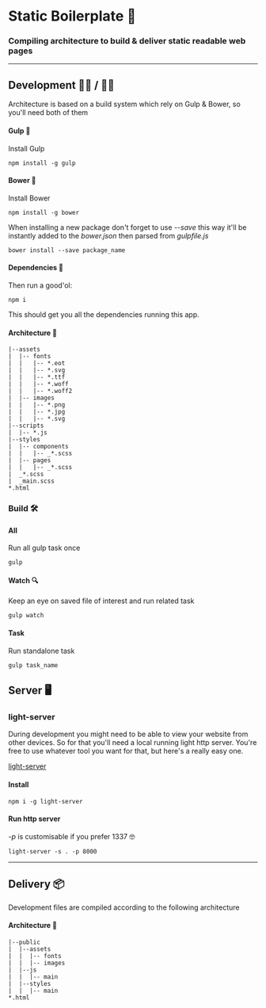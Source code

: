 # Static Boilerplate 🍳
### Compiling architecture to build & deliver static readable web pages
---

## Development 👨‍💻  /‍ 👩‍💻
Architecture is based on a build system which rely on Gulp & Bower, so you'll need both of them

#### Gulp 🥤
Install Gulp
```
npm install -g gulp
```

#### Bower 🐤
Install Bower
```
npm install -g bower
```

When installing a new package don't forget to use *--save*
this way it'll be instantly added to the *bower.json*
then parsed from *gulpfile.js*
```
bower install --save package_name
```

#### Dependencies 🔗
Then run a good'ol:
```
npm i
```
This should get you all the dependencies running this app.

#### Architecture 📐

```
|--assets
|  |-- fonts
|  |   |-- *.eot
|  |   |-- *.svg
|  |   |-- *.ttf
|  |   |-- *.woff
|  |   |-- *.woff2
|  |-- images
|  |   |-- *.png
|  |   |-- *.jpg
|  |   |-- *.svg
|--scripts
|  |-- *.js
|--styles
|  |-- components
|  |   |-- _*.scss
|  |-- pages
|  |   |-- _*.scss
|  _*.scss
|  _main.scss
*.html
```

### Build 🛠️

#### All
Run all gulp task once
```
gulp
```

#### Watch 🔍
Keep an eye on saved file of interest and run related task
```
gulp watch
```

#### Task
Run standalone task
```
gulp task_name
```

## Server 🖥️

### light-server
During development you might need to be able to view your website
from other devices. So for that you'll need a local running light http server.
You're free to use whatever tool you want for that, but here's a really easy one.

[light-server](https://github.com/txchen/light-server)

#### Install
```
npm i -g light-server
```

#### Run http server
*-p* is customisable if you prefer 1337 🤓
```
light-server -s . -p 8000
```

---

## Delivery 📦
Development files are compiled according to the following architecture

#### Architecture 📐
```
|--public
|  |--assets
|  |  |-- fonts
|  |  |-- images
|  |--js
|  |  |-- main
|  |--styles
|  |  |-- main
*.html
```
